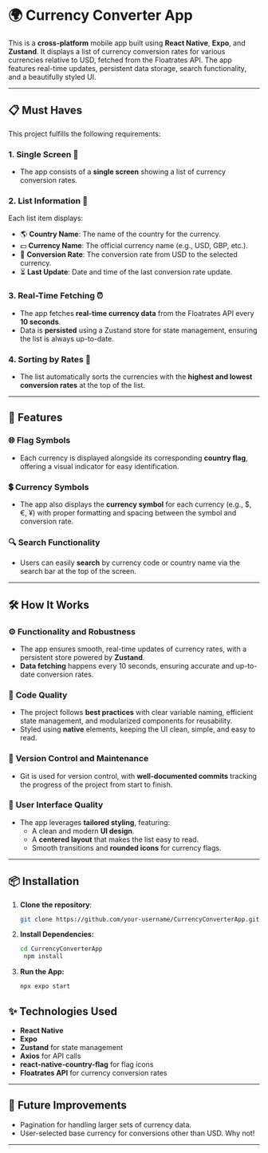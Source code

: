 # 🌍 Currency Converter App

This is a **cross-platform** mobile app built using **React Native**, **Expo**, and **Zustand**. It displays a list of currency conversion rates for various currencies relative to USD, fetched from the Floatrates API. The app features real-time updates, persistent data storage, search functionality, and a beautifully styled UI.

---

## 📋 Must Haves

This project fulfills the following requirements:

### 1. **Single Screen** 📱
- The app consists of a **single screen** showing a list of currency conversion rates.

### 2. **List Information** 📄
Each list item displays:
- 🌎 **Country Name**: The name of the country for the currency.
- 💵 **Currency Name**: The official currency name (e.g., USD, GBP, etc.).
- 💱 **Conversion Rate**: The conversion rate from USD to the selected currency.
- ⏳ **Last Update**: Date and time of the last conversion rate update.

### 3. **Real-Time Fetching** ⏰
- The app fetches **real-time currency data** from the Floatrates API every **10 seconds**.
- Data is **persisted** using a Zustand store for state management, ensuring the list is always up-to-date.

### 4. **Sorting by Rates** 🔢
- The list automatically sorts the currencies with the **highest and lowest conversion rates** at the top of the list.

---

## 🎯 Features

### 🌐 **Flag Symbols**
- Each currency is displayed alongside its corresponding **country flag**, offering a visual indicator for easy identification.

### 💲 **Currency Symbols**
- The app also displays the **currency symbol** for each currency (e.g., $, €, ¥) with proper formatting and spacing between the symbol and conversion rate.

### 🔍 **Search Functionality**
- Users can easily **search** by currency code or country name via the search bar at the top of the screen.

---

## 🛠️ How It Works

### ⚙️ **Functionality and Robustness**
- The app ensures smooth, real-time updates of currency rates, with a persistent store powered by **Zustand**.
- **Data fetching** happens every 10 seconds, ensuring accurate and up-to-date conversion rates.

### 📝 **Code Quality**
- The project follows **best practices** with clear variable naming, efficient state management, and modularized components for reusability.
- Styled using **native** elements, keeping the UI clean, simple, and easy to read.

### 📂 **Version Control and Maintenance**
- Git is used for version control, with **well-documented commits** tracking the progress of the project from start to finish.

### 🎨 **User Interface Quality**
- The app leverages **tailored styling**, featuring:
  - A clean and modern **UI design**.
  - A **centered layout** that makes the list easy to read.
  - Smooth transitions and **rounded icons** for currency flags.

---

## 📦 Installation

1. **Clone the repository**:
   ```bash
   git clone https://github.com/your-username/CurrencyConverterApp.git
   ```
2. **Install Dependencies:**
   ```bash
   cd CurrencyConverterApp
    npm install
   ```
3. **Run the App:**
   ```bash
   npx expo start
   ```

## ✨ Technologies Used

- **React Native**
- **Expo**
- **Zustand** for state management
- **Axios** for API calls
- **react-native-country-flag** for flag icons
- **Floatrates API** for currency conversion rates

---

## 🚀 Future Improvements

- Pagination for handling larger sets of currency data.
- User-selected base currency for conversions other than USD. Why not!
---
